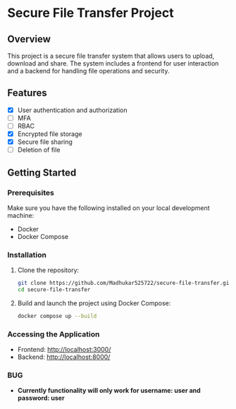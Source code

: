 # Secure File Transfer Project

## Overview

This project is a secure file transfer system that allows users to upload, download and share. The system includes a frontend for user interaction and a backend for handling file operations and security.

## Features

- [x] User authentication and authorization
- [ ] MFA
- [ ] RBAC
- [x] Encrypted file storage
- [x] Secure file sharing
- [ ] Deletion of file

## Getting Started

### Prerequisites

Make sure you have the following installed on your local development machine:

- Docker
- Docker Compose

### Installation

1. Clone the repository:

    ```bash
    git clone https://github.com/Madhukar525722/secure-file-transfer.git
    cd secure-file-transfer
    ```

2. Build and launch the project using Docker Compose:

    ```bash
    docker compose up --build
    ```

### Accessing the Application

- Frontend: [http://localhost:3000/](http://localhost:3000/)
- Backend: [http://localhost:8000/](http://localhost:8000/)

### **BUG**
- **Currently functionality will only work for username: user and password: user**

